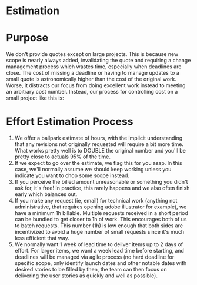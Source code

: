 # Estimation

# Purpose

We don't provide quotes except on large projects. This is because new scope is nearly always added, invalidating the quote and requiring a change management process which wastes time, especially when deadlines are close. The cost of missing a deadline or having to manage updates to a small quote is astronomically higher than the cost of the original work. Worse, it distracts our focus from doing excellent work instead to meeting an arbitrary cost number. Instead, our process for controlling cost on a small project like this is:

# Effort Estimation Process

1) We offer a ballpark estimate of hours, with the implicit understanding that any revisions not originally requested will require a bit more time. What works pretty well is to DOUBLE the original number and you'll be pretty close to actuals 95% of the time.
2) If we expect to go over the estimate, we flag this for you asap. In this case, we'll normally assume we should keep working unless you indicate you want to chop some scope instead.
3) If you perceive the billed amount unreasonable or something you didn't ask for, it's free! In practice, this rarely happens and we also often finish early which balances out.
4) If you make any request (ie, email) for technical work (anything not administrative, that requires opening adobe illustrator for example), we have a minimum 1h billable. Multiple requests received in a short period can be bundled to get closer to 1h of work. This encourages both of us to batch requests. This number (1h) is low enough that both sides are incentivized to avoid a huge number of small requests since it's much less efficient that way.
5) We normally want 1 week of lead time to deliver items up to 2 days of effort. For larger items, we want a week lead time before starting, and deadlines will be managed via agile process (no hard deadline for specific scope, only identify launch dates and other notable dates with desired stories to be filled by then, the team can then focus on delivering the user stories as quickly and well as possible).
